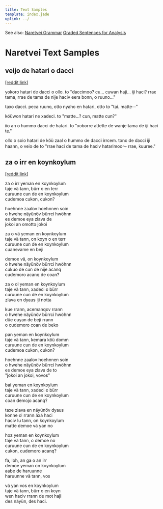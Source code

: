 ```yaml
---
title: Text Samples
template: index.jade
uplink: ../
---
```

<div class="hidden" id="toc-footer">

See also:
[Naretvei Grammar](index.html)
[Graded Sentences for Analysis](graded-sentences-for-analysis.html)
</div>

# Naretvei Text Samples
<!--{#top.center}-->

## veijo de hatari o dacci

[[reddit link]](https://www.reddit.com/r/conlangs/comments/32e5tp/veijo_de_hatari_o_dacci_a_short_story_in_naretvei/)

yokoro hatari de dacci o ollo. to "daccimoo? cu... cuwan haji... iji haci? rrae tama, rrae de tama de nije haciv eera bonn, o ruuno..."

taxo dacci. peca ruuno, otto nyaho en hatari, otto to "tai. matte--"

köüwon hatari ne xadeci. to "matte...? cun, matte cun?"

iio an o hummo dacci de hatari. to "xoborre attette de wanje tama de iji haci te."

ollo o soio hatari de köü zaal o hummo de dacci irrcem. tono de dacci iji haann, o veio de to "rrae haci de tama de haciv hatarimoo～ rrae, kuuree."

## za o irr en koynkoylum

[[reddit link]](https://www.reddit.com/r/conlangs/comments/32id5a/za_o_irr_yeman_en_koynkoylum_a_song_in_naretvei/)

za o irr yeman en koynkoylum  
taje vä tann, bürr o en terr  
curuune cun de en koynkoylum  
cudemoa cukon, cukon?

hoehnne zaalov hoehnnen soin  
o hwehe näyünöv bürrci hwöhnn  
es demoe eya zlava de  
jokoi an omotto jokoi

za o vä yeman en koynkoylum  
taje vä tann, on koyn o en terr  
curuune cun de en koynkoylum  
cuanevame en beji

demoe vä, on koynkoylum  
o hwehe näyünöv bürrci hwöhnn  
cukuo de cun de nije acanq  
cudemoro acanq de coan?

za o ol yeman en koynkoylum  
taje vä tann, xadeci o bürr  
curuune cun de en koynkoylum  
zlava en dyaus iji notta

kue rrann, acemanqov rrann  
o hwehe näyünöv bürrci hwöhnn  
düe cuyan de beji rrann  
o cudemoro coan de beko 

pan yeman en koynkoylum  
taje vä tann, kemara köü domm  
curuune cun de en koynkoylum  
cudemoa cukon, cukon?

hoehnne zaalov hoehnnen soin  
o hwehe näyünöv bürrci hwöhnn  
es demoe eya zlava de to  
"jokoi an jokoi, vovos"

bai yeman en koynkoylum  
taje vä tann, xadeci o bürr  
curuune cun de en koynkoylum  
coan demojo acanq?

taxe zlava en näyünöv dyaus  
konne ol rrann äxä haci  
haciv lu tann, on koynkoylum  
matte demoe vä yan no

hoz yeman en koynkoylum  
taje vä tann, o demoe no  
curuune cun de en koynkoylum  
cukon, cudemoro acanq?

fa, loh, an ga o an irr  
demoe yeman on koynkoylum  
aabe de haruunne  
haruunne vä tann, vos

vä yan vos en koynkoylum  
taje vä tann, bürr o en koyn  
wen haciv rrann de mot haji  
des näyün, des haci.